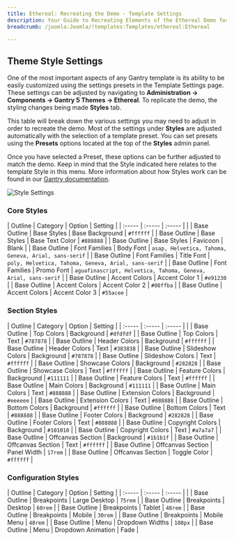 ```yaml
---
title: Ethereal: Recreating the Demo - Template Settings
description: Your Guide to Recreating Elements of the Ethereal Demo for Joomla
breadcrumb: /joomla:Joomla/!templates:Templates/ethereal:Ethereal

---
```


Theme Style Settings
-----

One of the most important aspects of any Gantry template is its ability to be easily customized using the settings presets in the Template Settings page. These settings can be adjusted by navigating to **Administration -> Components -> Gantry 5 Themes -> Ethereal**. To replicate the demo, the styling changes being made **Styles** tab.

This table will break down the various settings you may need to adjust in order to recreate the demo. Most of the settings under **Styles** are adjusted automatically with the selection of a template preset. You can set presets using the **Presets** options located at the top of the **Styles** admin panel.

Once you have selected a Preset, these options can be further adjusted to match the demo. Keep in mind that the Style indicated here relates to the template Style in this menu. More information about how Styles work can be found in our [Gantry documentation](http://docs.gantry.org/gantry5/configure/styles).

![Style Settings](assets/style_settings.jpg)

### Core Styles

| Outline      | Category      | Option          | Setting                                                        |
| :-----       | :-----        | :-----          |                                                                |
| Base Outline | Base Styles   | Base Background | `#ffffff`                                                      |
| Base Outline | Base Styles   | Base Text Color | `#888888`                                                      |
| Base Outline | Base Styles   | Favicoon        | Blank                                                          |
| Base Outline | Font Families | Body Font       | `asap, Helvetica, Tahoma, Geneva, Arial, sans-serif`           |
| Base Outline | Font Families | Title Font      | `poly, Helvetica, Tahoma, Geneva, Arial, sans-serif`           |
| Base Outline | Font Families | Promo Font      | `aguafinascript, Helvetica, Tahoma, Geneva, Arial, sans-serif` |
| Base Outline | Accent Colors | Accent Color 1  | `#e91230`                                                      |
| Base Outline | Accent Colors | Accent Color 2  | `#00ffba`                                                      |
| Base Outline | Accent Colors | Accent Color 3  | `#55acee`                                                      |

### Section Styles

| Outline      | Category          | Option       | Setting   |
| :-----       | :-----            | :-----       |           |
| Base Outline | Top Colors        | Background   | `#dfdfdf` |
| Base Outline | Top Colors        | Text         | `#787878` |
| Base Outline | Header Colors     | Background   | `#ffffff` |
| Base Outline | Header Colors     | Text         | `#383838` |
| Base Outline | Slideshow Colors  | Background   | `#787878` |
| Base Outline | Slideshow Colors  | Text         | `#ffffff` |
| Base Outline | Showcase Colors   | Background   | `#282828` |
| Base Outline | Showcase Colors   | Text         | `#ffffff` |
| Base Outline | Feature Colors    | Background   | `#111111` |
| Base Outline | Feature Colors    | Text         | `#ffffff` |
| Base Outline | Main Colors       | Background   | `#111111` |
| Base Outline | Main Colors       | Text         | `#888888` |
| Base Outline | Extension Colors  | Background   | `#eeeeee` |
| Base Outline | Extension Colors  | Text         | `#888888` |
| Base Outline | Bottom Colors     | Background   | `#ffffff` |
| Base Outline | Bottom Colors     | Text         | `#888888` |
| Base Outline | Footer Colors     | Background   | `#282828` |
| Base Outline | Footer Colors     | Text         | `#888888` |
| Base Outline | Copyright Colors  | Background   | `#101010` |
| Base Outline | Copyright Colors  | Text         | `#a7a7a7` |
| Base Outline | Offcanvas Section | Background   | `#1b1b1f` |
| Base Outline | Offcanvas Section | Text         | `#ffffff` |
| Base Outline | Offcanvas Section | Panel Width  | `17rem`   |
| Base Outline | Offcanvas Section | Toggle Color | `#ffffff` |

### Configuration Styles

| Outline      | Category    | Option             | Setting |
| :-----       | :-----      | :-----             |         |
| Base Outline | Breakpoints | Large Desktop      | `75rem` |
| Base Outline | Breakpoints | Desktop            | `60rem` |
| Base Outline | Breakpoints | Tablet             | `48rem` |
| Base Outline | Breakpoints | Mobile             | `30rem` |
| Base Outline | Breakpoints | Mobile Menu        | `48rem` |
| Base Outline | Menu        | Dropdown Widths    | `180px` |
| Base Outline | Menu        | Dropdown Animation | Fade    |
